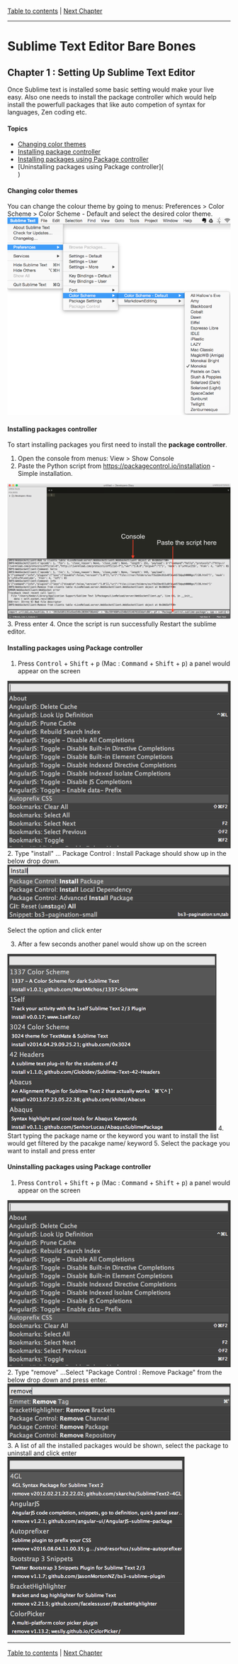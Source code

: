 [Table to contents](README.md) | [Next Chapter](Ch2.md)

---

# Sublime Text Editor Bare Bones
## Chapter 1 : Setting Up Sublime Text Editor
Once Sublime text is installed some basic setting would make your live easy. Also one needs to install the package controller which would help install the powerfull packages that like auto competion of syntax for languages, Zen coding etc.

#### Topics
* [Changing color themes](#changing-color-themes)
* [Installing package controller](#installing-packages-controller)
* [Installing packages using Package controller](#installing-packages-using-package-controller)
* [Uninstalling packages using Package controller](<div id="uninstalling-packages-using-package-controller"></div>)

#### Changing color themes
You can change the colour theme by going to menus: Preferences > Color Scheme > Color Scheme - Default  and select the desired color theme.
<img src="./images/change-color-theme.png" alt="Changing sublime color theme">

#### Installing packages controller
To start installing packages you first need to install the **package controller**.

1. Open the console from menus: View > Show Console
2. Paste the Python script from <a href="https://packagecontrol.io/installation" target="_blank">https://packagecontrol.io/installation</a> - Simple installation.
<img src="./images/console.png" alt="Sublime Console">
3. Press enter
4. Once the script is run successfully Restart the sublime editor.

#### Installing packages using Package controller

1. Press <kbd>Control</kbd> + <kbd>Shift</kbd> + <kbd>p</kbd> (Mac : <kbd>Command</kbd> + <kbd>Shift</kbd> + <kbd>p</kbd>) a panel would appear on the screen
<img src="./images/package-controller.png" alt="Install Package">
2. Type "install" ... Package Control : Install Package should show up in the below drop down.
<img src="./images/install-package-1.png" alt="Install Package">

Select the option and click enter

3. After a few seconds another panel would show up on the screen
<img src="./images/install-package-2.png" alt="Install Package">
4. Start typing the package name or the keyword you want to install the list would get filtered by the pacakge name/ keyword
5. Select the package you want to install and press enter

#### Uninstalling packages using Package controller
1. Press <kbd>Control</kbd> + <kbd>Shift</kbd> + <kbd>p</kbd> (Mac : <kbd>Command</kbd> + <kbd>Shift</kbd> + <kbd>p</kbd>) a panel would appear on the screen
<img src="./images/package-controller.png" alt="Uninstall Package">
2. Type "remove" ...Select "Package Control : Remove Package" from the below drop down and press enter.
<img src="./images/remove-package.png" alt="Uninstall Package">
3. A list of all the installed packages would be shown, select the package to uninstall and click enter <img src="./images/package-list.png" alt="Uninstall Package">

---

[Table to contents](README.md) | [Next Chapter](Ch2.md)